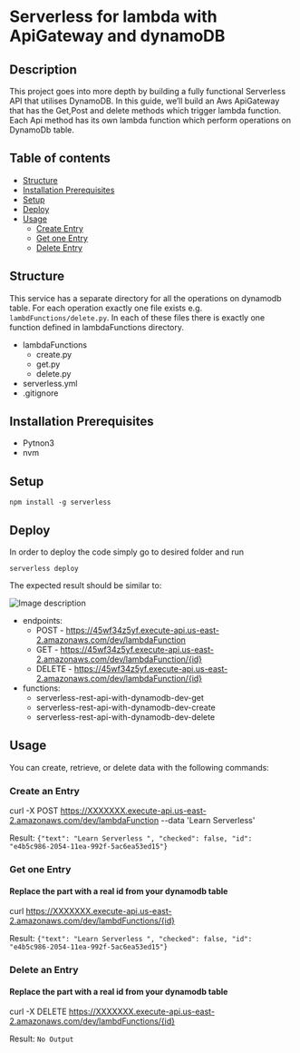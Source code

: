 # Serverless for lambda with ApiGateway and dynamoDB
## Description
This project goes into more depth by building a fully functional Serverless API that utilises DynamoDB. In this guide, we’ll build an Aws ApiGateway that has the Get,Post and delete methods which trigger lambda function. Each Api method has its own lambda function which perform operations on DynamoDb table.

## Table of contents
-   [Structure](https://github.com/sikandarqaisar/Lambda-ApiGateway-and-dynamoDb-using-Serverless-Framework#structure)
-   [Installation Prerequisites](https://github.com/sikandarqaisar/Lambda-ApiGateway-and-dynamoDb-using-Serverless-Framework#Installation-Prerequisites)
-   [Setup](https://github.com/sikandarqaisar/Lambda-ApiGateway-and-dynamoDb-using-Serverless-Framework#Setup)
-   [Deploy](https://github.com/sikandarqaisar/Lambda-ApiGateway-and-dynamoDb-using-Serverless-Framework#Deploy)
-   [Usage](https://github.com/sikandarqaisar/Lambda-ApiGateway-and-dynamoDb-using-Serverless-Framework#Usage)
      - [Create Entry](https://github.com/sikandarqaisar/Lambda-ApiGateway-and-dynamoDb-using-Serverless-Framework#Create-an-Entry)
      - [Get one Entry](https://github.com/sikandarqaisar/Lambda-ApiGateway-and-dynamoDb-using-Serverless-Framework#Get-one-Entry)
      - [Delete Entry](https://github.com/sikandarqaisar/Lambda-ApiGateway-and-dynamoDb-using-Serverless-Framework#delete-an-Entry)


## [](https://github.com/sikandarqaisar/Lambda-ApiGateway-and-dynamoDb-using-Serverless-Framework#structure)Structure

This service has a separate directory for all the operations on dynamodb table. For each operation exactly one file exists e.g.  `lambdFunctions/delete.py`. In each of these files there is exactly one function defined in lambdaFunctions directory.


- lambdaFunctions
	- create.py
	- get.py
	- delete.py
- serverless.yml
-  .gitignore

      
## [](https://github.com/sikandarqaisar/Lambda-ApiGateway-and-dynamoDb-using-Serverless-Framework#Installation-Prerequisites)Installation Prerequisites
- Pytnon3 
- nvm 

## [](https://github.com/sikandarqaisar/Lambda-ApiGateway-and-dynamoDb-using-Serverless-Framework#setup)Setup

`npm install -g serverless`

## [](https://github.com/serverless/examples/tree/master/aws-python-rest-api-with-dynamodb#deploy)Deploy

In order to deploy the code simply go to desired folder and run

```serverless deploy```

The expected result should be similar to:

![Image description](https://github.com/sikandarqaisar/Lambda-ApiGateway-and-dynamoDb-using-Serverless-Framework/blob/master/outputfile.png)

- endpoints:
  - POST - https://45wf34z5yf.execute-api.us-east-2.amazonaws.com/dev/lambdaFunction
  - GET - https://45wf34z5yf.execute-api.us-east-2.amazonaws.com/dev/lambdaFunction/{id}
  - DELETE - https://45wf34z5yf.execute-api.us-east-2.amazonaws.com/dev/lambdaFunction/{id}
- functions:
  - serverless-rest-api-with-dynamodb-dev-get
  - serverless-rest-api-with-dynamodb-dev-create
  - serverless-rest-api-with-dynamodb-dev-delete

## [](https://github.com/sikandarqaisar/Lambda-ApiGateway-and-dynamoDb-using-Serverless-Framework#usage)Usage

You can create, retrieve, or delete data with the following commands:

### [](https://github.com/sikandarqaisar/Lambda-ApiGateway-and-dynamoDb-using-Serverless-Framework#create-an-Entry)Create an Entry

curl -X POST https://XXXXXXX.execute-api.us-east-2.amazonaws.com/dev/lambdaFunction --data 'Learn Serverless'

Result:
```{"text": "Learn Serverless ", "checked": false, "id": "e4b5c986-2054-11ea-992f-5ac6ea53ed15"}```


### [](https://github.com/sikandarqaisar/Lambda-ApiGateway-and-dynamoDb-using-Serverless-Framework#Get-one-Entry)Get one Entry

#### Replace the <id> part with a real id from your dynamodb table
curl https://XXXXXXX.execute-api.us-east-2.amazonaws.com/dev/lambdFunctions/{id}

Result:
```{"text": "Learn Serverless ", "checked": false, "id": "e4b5c986-2054-11ea-992f-5ac6ea53ed15"}```


### [](https://github.com/sikandarqaisar/Lambda-ApiGateway-and-dynamoDb-using-Serverless-Framework#delete-an-Entry)Delete an Entry

#### Replace the <id> part with a real id from your dynamodb table
curl -X DELETE https://XXXXXXX.execute-api.us-east-2.amazonaws.com/dev/lambdFunctions/{id}

Result:
`No Output`
